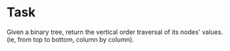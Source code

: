 # Task

Given a binary tree, return the vertical order traversal of its nodes' values. (ie, from top to bottom, column by column).
